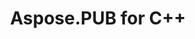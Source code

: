 ---
title: Aspose.PUB for C++
type: docs
weight: 12
url: /cpp/
keywords: 
description: 
is_root: true
---